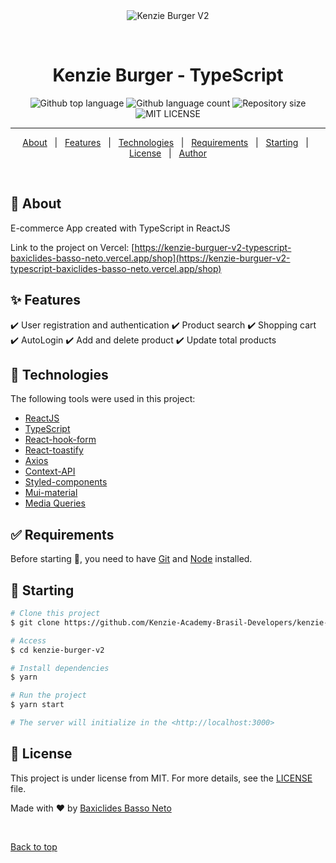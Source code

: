<div align="center" id="top"> 
  <img src="./.github/app.gif" alt="Kenzie Burger V2" />

&#xa0;

</div>

<h1 align="center">Kenzie Burger - TypeScript</h1>

<p align="center">
  <img alt="Github top language" src="https://img.shields.io/github/languages/top/Kenzie-Academy-Brasil-Developers/kenzie-burguer-v2-typescript-baxiclides-basso-neto?color=56BEB8">

  <img alt="Github language count" src="https://img.shields.io/github/languages/count/Kenzie-Academy-Brasil-Developers/kenzie-burguer-v2-typescript-baxiclides-basso-neto?color=56BEB8">

  <img alt="Repository size" src="https://img.shields.io/github/repo-size/Kenzie-Academy-Brasil-Developers/kenzie-burguer-v2-typescript-baxiclides-basso-neto?color=56BEB8">

  <img alt="MIT LICENSE" src="https://img.shields.io/github/license/Kenzie-Academy-Brasil-Developers/kenzie-burguer-v2-typescript-baxiclides-basso-neto?color=56BEB8">


<hr>

<p align="center">
  <a href="#dart-about">About</a> &#xa0; | &#xa0; 
  <a href="#sparkles-features">Features</a> &#xa0; | &#xa0;
  <a href="#rocket-technologies">Technologies</a> &#xa0; | &#xa0;
  <a href="#white_check_mark-requirements">Requirements</a> &#xa0; | &#xa0;
  <a href="#checkered_flag-starting">Starting</a> &#xa0; | &#xa0;
  <a href="#memo-license">License</a> &#xa0; | &#xa0;
  <a href="https://github.com/baxiclides-basso-neto" target="_blank">Author</a>
</p>

<br>

## :dart: About

E-commerce App created with TypeScript in ReactJS

Link to the project on Vercel: [https://kenzie-burguer-v2-typescript-baxiclides-basso-neto.vercel.app/shop](https://kenzie-burguer-v2-typescript-baxiclides-basso-neto.vercel.app/shop)

## :sparkles: Features

:heavy_check_mark: User registration and authentication
:heavy_check_mark: Product search
:heavy_check_mark: Shopping cart
:heavy_check_mark: AutoLogin
:heavy_check_mark: Add and delete product
:heavy_check_mark: Update total products

## :rocket: Technologies

The following tools were used in this project:

- [ReactJS](https://pt-br.reactjs.org/)
- [TypeScript](https://www.typescriptlang.org/)
- [React-hook-form](https://react-hook-form.com/)
- [React-toastify](https://fkhadra.github.io/react-toastify/introduction)
- [Axios](https://axios-http.com/ptbr/docs/intro)
- [Context-API](https://pt-br.reactjs.org/docs/context.html)
- [Styled-components](https://styled-components.com/)
- [Mui-material](https://mui.com/)
- [Media Queries](https://developer.mozilla.org/pt-BR/docs/Web/CSS/Media_Queries/Using_media_queries)

## :white_check_mark: Requirements

Before starting :checkered_flag:, you need to have [Git](https://git-scm.com) and [Node](https://nodejs.org/en/) installed.

## :checkered_flag: Starting

```bash
# Clone this project
$ git clone https://github.com/Kenzie-Academy-Brasil-Developers/kenzie-burger-v2

# Access
$ cd kenzie-burger-v2

# Install dependencies
$ yarn

# Run the project
$ yarn start

# The server will initialize in the <http://localhost:3000>
```

## :memo: License

This project is under license from MIT. For more details, see the [LICENSE](license) file.

Made with :heart: by <a href="https://github.com/baxiclides-basso-neto" target="_blank">Baxiclides Basso Neto</a>

&#xa0;

<a href="#top">Back to top</a>
